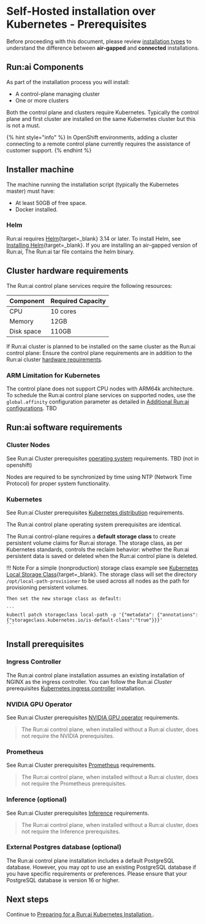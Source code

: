 # Self-Hosted installation over Kubernetes - Prerequisites

Before proceeding with this document, please review [installation types](../installation/overview.md#installation-types) to understand the difference between **air-gapped** and **connected** installations. 

## Run:ai Components

As part of the installation process you will install:

* A control-plane managing cluster
* One or more clusters

Both the control plane and clusters require Kubernetes. Typically the control plane and first cluster are installed on the same Kubernetes cluster but this is not a must. 

{% hint style="info" %}
In OpenShift environments, adding a cluster connecting to a remote control plane currently requires the assistance of customer support.
{% endhint %}

## Installer machine

The machine running the installation script (typically the Kubernetes master) must have:

* At least 50GB of free space.
* Docker installed.


### Helm

Run:ai requires [Helm](https://helm.sh/){target=_blank} 3.14 or later. To install Helm, see [Installing Helm](https://helm.sh/docs/intro/install/){target=_blank}. If you are installing an air-gapped version of Run:ai, The Run:ai tar file contains the helm binary. 

## Cluster hardware requirements

The Run:ai control plane services require the following resources:

| Component | Required Capacity |
| :---- | :---- |
| CPU | 10 cores |
| Memory | 12GB |
| Disk space | 110GB |

If Run:ai cluster is planned to be installed on the same cluster as the Run:ai control plane: Ensure the control plane requirements are in addition to the Run:ai cluster [hardware requirements](../../saas/cluster-installation/system-requirements.md#hardware-requirements).

### ARM Limitation for Kubernetes

The control plane does not support CPU nodes with ARM64k architecture. To schedule the Run:ai control plane services on supported nodes, use the `global.affinity` configuration parameter as detailed in [Additional Run:ai configurations](backend.md#additional-runai-configurations-optional). TBD


## Run:ai software requirements

### Cluster Nodes

See Run:ai Cluster prerequisites [operating system](../../saas/cluster-installation/system-requirements.md#operating-system) requirements. TBD (not in openshift)

Nodes are required to be synchronized by time using NTP (Network Time Protocol) for proper system functionality.

### Kubernetes

See Run:ai Cluster prerequisites [Kubernetes distribution](../../cluster-setup/cluster-prerequisites.md#kubernetes-distribution) requirements.

The Run:ai control plane operating system prerequisites are identical.

The Run:ai control-plane requires a __default storage class__ to create persistent volume claims for Run:ai storage. The storage class, as per Kubernetes standards, controls the reclaim behavior: whether the Run:ai persistent data is saved or deleted when the Run:ai control plane is deleted. 


!!! Note
    For a simple (nonproduction) storage class example see [Kubernetes Local Storage Class](https://kubernetes.io/docs/concepts/storage/storage-classes/#local){target=_blank}. The storage class will set the directory `/opt/local-path-provisioner` to be used across all nodes as the path for provisioning persistent volumes.

    Then set the new storage class as default:

    ```
    kubectl patch storageclass local-path -p '{"metadata": {"annotations":{"storageclass.kubernetes.io/is-default-class":"true"}}}'
    ```

## Install prerequisites

### Ingress Controller

The Run:ai control plane installation assumes an existing installation of NGINX as the ingress controller. You can follow the Run:ai _Cluster_ prerequisites [Kubernetes ingress controller](../../cluster-setup/cluster-prerequisites.md#kubernetes-ingress-controller) installation.

### NVIDIA GPU Operator

See Run:ai Cluster prerequisites [NVIDIA GPU operator](../../cluster-setup/cluster-prerequisites.md#nvidia-gpu-operator) requirements.

 > The Run:ai control plane, when installed without a Run:ai cluster, does not require the NVIDIA prerequisites.

### Prometheus

See Run:ai Cluster prerequisites [Prometheus](../../cluster-setup/cluster-prerequisites.md#prometheus) requirements.

 > The Run:ai control plane, when installed without a Run:ai cluster, does not require the Prometheus prerequisites. 


### Inference (optional)

See Run:ai Cluster prerequisites [Inference](../../cluster-setup/cluster-prerequisites.md#inference) requirements.

 > The Run:ai control plane, when installed without a Run:ai cluster, does not require the Inference prerequisites. 

### External Postgres database (optional)

The Run:ai control plane installation includes a default PostgreSQL database. However, you may opt to use an existing PostgreSQL database if you have specific requirements or preferences. Please ensure that your PostgreSQL database is version 16 or higher.


## Next steps
Continue to [Preparing for a Run:ai Kubernetes Installation
](./preparations.md).